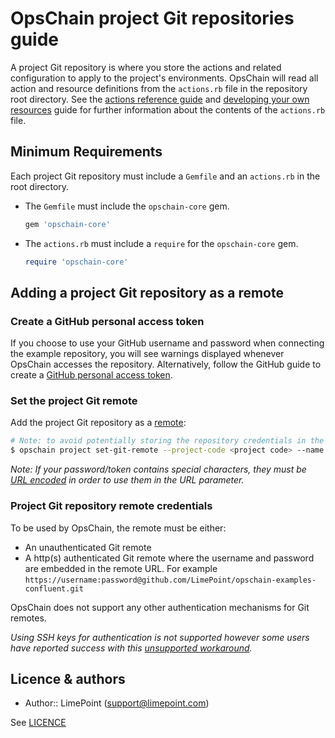 # OpsChain project Git repositories guide

A project Git repository is where you store the actions and related configuration to apply to the project's environments. OpsChain will read all action and resource definitions from the `actions.rb` file in the repository root directory. See the [actions reference guide](concepts/actions.md) and [developing your own resources](../developing_resources.md) guide for further information about the contents of the `actions.rb` file.

## Minimum Requirements

Each project Git repository must include a `Gemfile` and an `actions.rb` in the root directory.

- The `Gemfile` must include the `opschain-core` gem.

  ```ruby
  gem 'opschain-core'
  ```

- The `actions.rb` must include a `require` for the `opschain-core` gem.

  ```ruby
  require 'opschain-core'
  ```

## Adding a project Git repository as a remote

### Create a GitHub personal access token

If you choose to use your GitHub username and password when connecting the example repository, you will see warnings displayed whenever OpsChain accesses the repository. Alternatively, follow the GitHub guide to create a [GitHub personal access token](https://docs.github.com/en/github/authenticating-to-github/creating-a-personal-access-token).

### Set the project Git remote

Add the project Git repository as a [remote](https://git-scm.com/book/en/v2/Git-Basics-Working-with-Remotes):

```bash
# Note: to avoid potentially storing the repository credentials in the shell history the `--url` argument can be omitted and filled in when prompted
$ opschain project set-git-remote --project-code <project code> --name origin --url "https://{username}:{password / personal access token}@github.com/LimePoint/{repository name}.git"
```

_Note: If your password/token contains special characters, they must be [URL encoded](https://www.w3schools.com/tags/ref_urlencode.asp) in order to use them in the URL parameter._

### Project Git repository remote credentials

To be used by OpsChain, the remote must be either:

- An unauthenticated Git remote
- A http(s) authenticated Git remote where the username and password are embedded in the remote URL. For example `https://username:password@github.com/LimePoint/opschain-examples-confluent.git`

OpsChain does not support any other authentication mechanisms for Git remotes.

_Using SSH keys for authentication is not supported however some users have reported success with this [unsupported workaround](../troubleshooting.md#git-remotes-with-ssh-authentication)._

## Licence & authors

- Author:: LimePoint (support@limepoint.com)

See [LICENCE](../../LICENCE)
